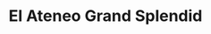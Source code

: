 ---
title: "El Ateneo Grand Splendid"
url: /ciudad-autonoma-de-buenos-aires/el-ateneo-grand-splendid/
shop: Bücher
---